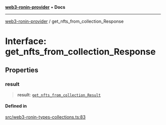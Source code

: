 [**web3-ronin-provider**](../README.md) • **Docs**

***

[web3-ronin-provider](../globals.md) / get\_nfts\_from\_collection\_Response

# Interface: get\_nfts\_from\_collection\_Response

## Properties

### result

> **result**: [`get_nfts_from_collection_Result`](get_nfts_from_collection_Result.md)

#### Defined in

[src/web3-ronin-types-collections.ts:83](https://github.com/chuacw/web3-ronin-provider/blob/7646ce38176c1dab59363eef0869f2efa34d498b/src/web3-ronin-types-collections.ts#L83)
